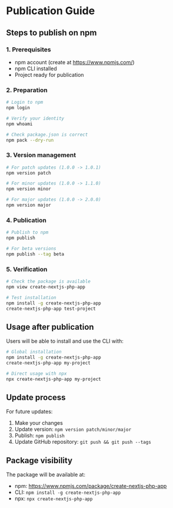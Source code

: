 # Publication Guide

## Steps to publish on npm

### 1. Prerequisites

-   npm account (create at https://www.npmjs.com/)
-   npm CLI installed
-   Project ready for publication

### 2. Preparation

```bash
# Login to npm
npm login

# Verify your identity
npm whoami

# Check package.json is correct
npm pack --dry-run
```

### 3. Version management

```bash
# For patch updates (1.0.0 -> 1.0.1)
npm version patch

# For minor updates (1.0.0 -> 1.1.0)
npm version minor

# For major updates (1.0.0 -> 2.0.0)
npm version major
```

### 4. Publication

```bash
# Publish to npm
npm publish

# For beta versions
npm publish --tag beta
```

### 5. Verification

```bash
# Check the package is available
npm view create-nextjs-php-app

# Test installation
npm install -g create-nextjs-php-app
create-nextjs-php-app test-project
```

## Usage after publication

Users will be able to install and use the CLI with:

```bash
# Global installation
npm install -g create-nextjs-php-app
create-nextjs-php-app my-project

# Direct usage with npx
npx create-nextjs-php-app my-project
```

## Update process

For future updates:

1. Make your changes
2. Update version: `npm version patch/minor/major`
3. Publish: `npm publish`
4. Update GitHub repository: `git push && git push --tags`

## Package visibility

The package will be available at:

-   npm: https://www.npmjs.com/package/create-nextjs-php-app
-   CLI: `npm install -g create-nextjs-php-app`
-   npx: `npx create-nextjs-php-app`
